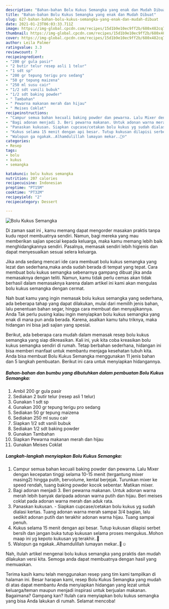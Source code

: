 ```yaml
---
description: "Bahan-bahan Bolu Kukus Semangka yang enak dan Mudah Dibuat"
title: "Bahan-bahan Bolu Kukus Semangka yang enak dan Mudah Dibuat"
slug: 627-bahan-bahan-bolu-kukus-semangka-yang-enak-dan-mudah-dibuat
date: 2021-01-23T06:03:33.711Z
image: https://img-global.cpcdn.com/recipes/15d1b9e10ec9ff2b/680x482cq70/bolu-kukus-semangka-foto-resep-utama.jpg
thumbnail: https://img-global.cpcdn.com/recipes/15d1b9e10ec9ff2b/680x482cq70/bolu-kukus-semangka-foto-resep-utama.jpg
cover: https://img-global.cpcdn.com/recipes/15d1b9e10ec9ff2b/680x482cq70/bolu-kukus-semangka-foto-resep-utama.jpg
author: Leila Palmer
ratingvalue: 3.3
reviewcount: 7
recipeingredient:
- "200 gr gula pasir"
- "2 butir telur resep asli 1 telur"
- "1 sdt sp"
- "200 gr tepung terigu pro sedang"
- "50 gr tepung maizena"
- "250 ml susu cair"
- "1/2 sdt vanili bubuk"
- "1/2 sdt baking powder"
- " Tambahan"
- " Pewarna makanan merah dan hijau"
- " Meises Coklat"
recipeinstructions:
- "Campur semua bahan kecuali baking powder dan pewarna. Lalu Mixer dengan kecepatan tinggi selama 10-15 menit (tergantung mixer masing2) hingga putih, bervolume, kental berjejak. Turunkan mixer ke speed rendah, tuang baking powder kocok sebentar. Matikan mixer."
- "Bagi adonan menjadi 3. Beri pewarna makanan. Untuk adonan warna merah lebih banyak daripada adonan warna putih dan hijau. Beri meises coklat pada adonan warna merah dan aduk rata."
- "Panaskan kukusan. Siapkan cupcase/cetakan bolu kukus yg sudah dialasi kertas. Tuang adonan warna merah sampai 3/4 bagian, lalu sedikit adonan putih dan terakhir adonan warna hijau. Tuang sampai penuh."
- "Kukus selama 15 menit dengan api besar. Tutup kukusan dilapisi serbet bersih dan jangan buka tutup kukusan selama proses mengukus..Mohon maap ini yg kepoto kukusan yg terakhir..🙏"
- "Walopun ga ngakak..Alhamdulillah lumayan mekar..🙏☺️"
categories:
- Resep
tags:
- bolu
- kukus
- semangka

katakunci: bolu kukus semangka 
nutrition: 207 calories
recipecuisine: Indonesian
preptime: "PT15M"
cooktime: "PT32M"
recipeyield: "2"
recipecategory: Dessert

---
```



![Bolu Kukus Semangka](https://img-global.cpcdn.com/recipes/15d1b9e10ec9ff2b/680x482cq70/bolu-kukus-semangka-foto-resep-utama.jpg)

Di zaman  saat ini , kamu memang dapat mengorder masakan praktis tanpa kudu repot membuatnya sendiri. Namun, bagi mereka yang mau memberikan sajian special kepada keluarga, maka kamu memang lebih baik menghidangkannya sendiri. Pasalnya, memasak sendiri lebih higienis dan dapat menyesuaikan sesuai selera keluarga.

Jika anda sedang mencari ide cara membuat bolu kukus semangka yang lezat dan sederhana,maka anda sudah berada di tempat yang tepat. Cara membuat bolu kukus semangka  sebenarnya gampang dibuat jika anda memasaknya dengan teliti. Namun, kamu tidak perlu cemas akan tidak berhasil dalam memasaknya 
karena dalam artikel ini kami akan mengulas bolu kukus semangka dengan cermat.  



Nah buat kamu yang ingin memasak bolu kukus semangka yang sederhana, ada beberapa tahap yang dapat dilakukan, mulai dari memilih jenis bahan, lalu penentuan bahan segar, hingga cara membuat dan menyajikannya. Anda Tak perlu pusing kalau ingin menyiapkan bolu kukus semangka yang enak di mana pun anda berada. Karena, asalkan kamu  tahu triknya, maka hidangan ini bisa jadi sajian yang spesial.

Berikut, ada beberapa cara mudah dalam memasak resep bolu kukus semangka yang siap dikreasikan. Kali ini, yuk kita coba kreasikan bolu kukus semangka sendiri di rumah. Tetap berbahan sederhana, hidangan ini bisa memberi manfaat untuk membantu menjaga kesehatan tubuh kita. Anda bisa membuat Bolu Kukus Semangka menggunakan 11 jenis bahan dan 5 langkah pembuatan. Berikut ini cara untuk menyiapkan hidangannya.

<!--inarticleads1-->

##### Bahan-bahan dan bumbu yang dibutuhkan dalam pembuatan Bolu Kukus Semangka:

1. Ambil 200 gr gula pasir
1. Sediakan 2 butir telur (resep asli 1 telur)
1. Gunakan 1 sdt sp
1. Gunakan 200 gr tepung terigu pro sedang
1. Sediakan 50 gr tepung maizena
1. Sediakan 250 ml susu cair
1. Siapkan 1/2 sdt vanili bubuk
1. Sediakan 1/2 sdt baking powder
1. Gunakan  Tambahan
1. Siapkan  Pewarna makanan merah dan hijau
1. Gunakan  Meises Coklat




<!--inarticleads2-->

##### Langkah-langkah menyiapkan Bolu Kukus Semangka:

1. Campur semua bahan kecuali baking powder dan pewarna. Lalu Mixer dengan kecepatan tinggi selama 10-15 menit (tergantung mixer masing2) hingga putih, bervolume, kental berjejak. Turunkan mixer ke speed rendah, tuang baking powder kocok sebentar. Matikan mixer.
1. Bagi adonan menjadi 3. Beri pewarna makanan. Untuk adonan warna merah lebih banyak daripada adonan warna putih dan hijau. Beri meises coklat pada adonan warna merah dan aduk rata.
1. Panaskan kukusan. - Siapkan cupcase/cetakan bolu kukus yg sudah dialasi kertas. Tuang adonan warna merah sampai 3/4 bagian, lalu sedikit adonan putih dan terakhir adonan warna hijau. Tuang sampai penuh.
1. Kukus selama 15 menit dengan api besar. Tutup kukusan dilapisi serbet bersih dan jangan buka tutup kukusan selama proses mengukus..Mohon maap ini yg kepoto kukusan yg terakhir..🙏
1. Walopun ga ngakak..Alhamdulillah lumayan mekar..🙏☺️




Nah, itulah artikel mengenai  bolu kukus semangka  yang praktis dan mudah dilakukan versi kita. Semoga anda dapat membuatnya dengan hasil yang memuaskan. 

Terima kasih kamu telah menggunakan resep yang tim kami tampilkan di halaman ini. Besar harapan kami, resep  Bolu Kukus Semangka yang mudah di atas dapat membantu Anda menyiapkan hidangan yang lezat untuk keluarga/teman maupun menjadi inspirasi untuk berjualan makanan. Bagaimana? Gampang kan? Itulah cara menyiapkan bolu kukus semangka yang bisa Anda lakukan di rumah. Selamat mencoba!

